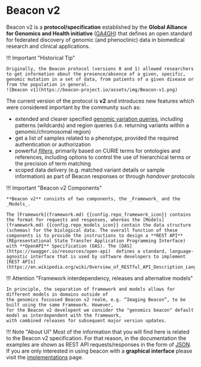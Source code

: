 # Beacon v2

Beacon v2 is a **protocol/specification** established by the **Global Alliance for Genomics and Health initiative** ([GA4GH](https://www.ga4gh.org)) that defines an open standard for federated discovery of genomic (and phenoclinic) data in biomedical research and clinical applications. 

!!! Important "Historical Tip"

    Originally, the Beacon protocol (versions 0 and 1) allowed researchers to get information about the presence/absence of a given, specific, genomic mutation in a set of data, from patients of a given disease or from the population in general.
    ![Beacon v1](https://beacon-project.io/assets/img/Beacon-v1.png)

The current version of the protocol is **v2** and introduces new features which were considered important by the community such as:

* extended and clearer specified [genomic variation queries](/variant-queries), including patterns (wildcards) and region queries (i.e. returning variants within a genomic/chromosomal region)
* get a list of samples related to a phenotype, provided the required authentication or authorization
* powerful [_filters_](/filters), primarily based on CURIE terms for ontologies and references, including options to control the use of hierarchical terms or the precision of term matching
* scoped data delivery (e.g. matched variant details or sample information) as part of Beacon responses or through _handover_ protocols

!!! Important "Beacon v2 Components"

    **Beacon v2** consists of two components, the _Framework_ and the _Models_. 

    The [Framework](framework.md) {{config.repo_framework_icon}} contains the format for requests and responses, whereas the [Models](framework.md) {{config.repo_models_icon}} contain the data structure (schemas) for the biological data. The overall function of these components is to provide the instructions to design a **REST API** (REpresentational State Transfer Application Programming Interface) with **OpenAPI** Specification (OAS). The [OAS](https://swagger.io/resources/open-api)  defines a standard, language-agnostic interface that is used by software developers to implement [REST APIs](https://en.wikipedia.org/wiki/Overview_of_RESTful_API_Description_Languages). 

!!! Attention "Framework interdependency, releases and alternative models"

    In principle, the separation of framework and models allows for different models in domains outside of
    the genomics focussed Beacon v2 realm, e.g. “Imaging Beacon”, to be built using the same Framework. However,
    for the Beacon v2 developent we consider the "genomics beacon" default model as interdependent with the framework,
    with combined releases for subsequent major version updates.

!!! Note "About UI"
    Most of the information that you will find here is related to the Beacon v2 specification. For that reason, in the documentation the examples are shown as REST API requests/responses in the form of [JSON](https://www.json.org/json-en.html). If you are only interested in using beacon with a **graphical interface** please visit the [implementations](implementations-options.md) page. 
